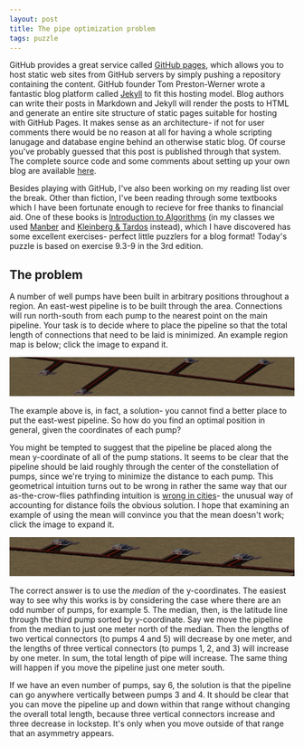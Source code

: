 ```yaml
---
layout: post
title: The pipe optimization problem
tags: puzzle
---
```


GitHub provides a great service called [GitHub pages](http://pages.github.com/), which allows you to host static web sites from GitHub servers by simply pushing a repository containing the content. GitHub founder Tom Preston-Werner wrote a fantastic blog platform called [Jekyll](https://github.com/mojombo/jekyll/) to fit this hosting model. Blog authors can write their posts in Markdown and Jekyll will render the posts to HTML and generate an entire site structure of static pages suitable for hosting with GitHub Pages. It makes sense as an architecture- if not for user comments there would be no reason at all for having a whole scripting lanugage and database engine behind an otherwise static blog. Of course you've probably guessed that this post is published through that system. The complete source code and some comments about setting up your own blog are available [here](https://github.com/briangordon/briangordon.github.com). 

Besides playing with GitHub, I've also been working on my reading list over the break. Other than fiction, I've been reading through some textbooks which I have been fortunate enough to recieve for free thanks to financial aid. One of these books is [Introduction to Algorithms](http://mitpress.mit.edu/algorithms/) (in my classes we used [Manber](http://www.amazon.com/Introduction-Algorithms-Creative-Udi-Manber/dp/0201120372) and [Kleinberg & Tardos](http://www.amazon.com/Algorithm-Design-Jon-Kleinberg/dp/0321295358) instead), which I have discovered has some excellent exercises- perfect little puzzlers for a blog format! Today's puzzle is based on exercise 9.3-9 in the 3rd edition.

## The problem

A number of well pumps have been built in arbitrary positions throughout a region. An east-west pipeline is to be built through the area. Connections will run north-south from each pump to the nearest point on the main pipeline. Your task is to decide where to place the pipeline so that the total length of connections that need to be laid is minimized. An example region map is below; click the image to expand it. 

[![An overhead map showing four pump stations. A pipe runs east-west through the center of the area. Shorter pipes running north-south connect each pump station to its closest point on the main east-west pipe.](/images/optimal-thumb.png)](/images/optimal.png)

The example above is, in fact, a solution- you cannot find a better place to put the east-west pipeline. So how do you find an optimal position in general, given the coordinates of each pump?

You might be tempted to suggest that the pipeline be placed along the mean y-coordinate of all of the pump stations. It seems to be clear that the pipeline should be laid roughly through the center of the constellation of pumps, since we're trying to minimize the distance to each pump. This geometrical intuition turns out to be wrong in rather the same way that our as-the-crow-flies pathfinding intuition is [wrong in cities](https://en.wikipedia.org/wiki/Taxicab_geometry)- the unusual way of accounting for distance foils the obvious solution. I hope that examining an example of using the mean will convince you that the mean doesn't work; click the image to expand it.

[![An overhead map showing five pump stations. A pipe runs east-west through approximately the mean of the y-coordinates of the pumps. Shorter pipes running north-south connect each pump station to its closest point on the main east-west pipe.](/images/suboptimal-thumb.png)](/images/suboptimal.png)

The correct answer is to use the *median* of the y-coordinates. The easiest way to see why this works is by considering the case where there are an odd number of pumps, for example 5. The median, then, is the latitude line through the third pump sorted by y-coordinate. Say we move the pipeline from the median to just one meter north of the median. Then the lengths of two vertical connectors (to pumps 4 and 5) will decrease by one meter, and the lengths of three vertical connectors (to pumps 1, 2, and 3) will increase by one meter. In sum, the total length of pipe will increase. The same thing will happen if you move the pipeline just one meter south.

If we have an even number of pumps, say 6, the solution is that the pipeline can go anywhere vertically between pumps 3 and 4. It should be clear that you can move the pipeline up and down within that range without changing the overall total length, because three vertical connectors increase and three decrease in lockstep. It's only when you move outside of that range that an asymmetry appears.